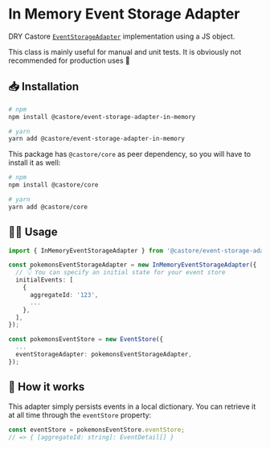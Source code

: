 # In Memory Event Storage Adapter

DRY Castore [`EventStorageAdapter`](https://github.com/castore-dev/castore/#--eventstorageadapter) implementation using a JS object.

This class is mainly useful for manual and unit tests. It is obviously not recommended for production uses 🙂

## 📥 Installation

```bash
# npm
npm install @castore/event-storage-adapter-in-memory

# yarn
yarn add @castore/event-storage-adapter-in-memory
```

This package has `@castore/core` as peer dependency, so you will have to install it as well:

```bash
# npm
npm install @castore/core

# yarn
yarn add @castore/core
```

## 👩‍💻 Usage

```ts
import { InMemoryEventStorageAdapter } from '@castore/event-storage-adapter-in-memory';

const pokemonsEventStorageAdapter = new InMemoryEventStorageAdapter({
  // 👇 You can specify an initial state for your event store
  initialEvents: [
    {
      aggregateId: '123',
      ...
    },
  ],
});

const pokemonsEventStore = new EventStore({
  ...
  eventStorageAdapter: pokemonsEventStorageAdapter,
});
```

## 🤔 How it works

This adapter simply persists events in a local dictionary. You can retrieve it at all time through the `eventStore` property:

```ts
const eventStore = pokemonsEventStore.eventStore;
// => { [aggregateId: string]: EventDetail[] }
```
